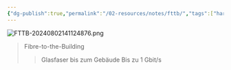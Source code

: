 ```yaml
---
{"dg-publish":true,"permalink":"/02-resources/notes/fttb/","tags":["hardware","netzwerk"],"updated":"2024-08-02T14:12:26.000+02:00"}
---
```


![FTTB-20240802141124876.png](/img/user/02%20-%20RESOURCES/Files/FTTB-20240802141124876.png)
>Fibre-to-the-Building
>>Glasfaser bis zum Gebäude
>>Bis zu 1 Gbit/s